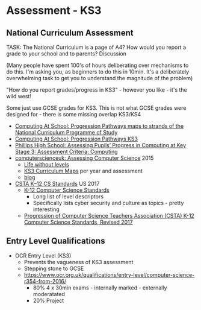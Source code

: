 Assessment - KS3
================

National Curriculum Assessment
------------------------------

TASK: The National Curriculum is a page of A4? How would you report a grade to your school and to parents?
Discussion

(Many people have spent 100's of hours deliberating over mechanisms to do this. I'm asking you, as beginners to do this in 10min. It's a deliberately overwhelming task to get you to understand the magnitude of the problem)


"How do you report grades/progress in KS3" - however you like - it's the wild west!

Some just use GCSE grades for KS3. This is not what GCSE grades were designed for - there is some missing overlap KS3/KS4

* [Computing At School: Progression Pathways maps to strands of the National Curriculum Programme of Study](https://community.computingatschool.org.uk/files/5095/original.pdf)
* [Computing At School: Progression Pathways KS3](https://www.computingatschool.org.uk/data/quick_start_secondary/progression_path.pdf)
* [Phillips High School: Assessing Pupils’ Progress in Computing at Key Stage 3: Assessment Criteria: Computing](https://www.philipshigh.co.uk/?page_id=2859)
* [computerscienceuk: Assessing Computer Science](https://computerscienceuk.com/assessing-computer-science/) 2015
    * [Life without levels](https://teacher.computerscienceuk.com/life-without-levels/)
    * [KS3 Curriculum Maps](https://computerscienceuk.com/ks3-curriculum-maps/) per year and assessment
    * [blog](https://teacher.computerscienceuk.com/blog/)
* [CSTA K–12 CS Standards](https://www.csteachers.org/page/standards) US 2017
    * [K-12 Computer Science Standards](https://drive.google.com/file/d/1-dPTAI1yk2HYPKUWZ6DqaM6aVUDa9iby/view)
        * Long list of level descriptors
        * Specifically lists cyber security and culture as topics - pretty interesting
    * [Progression of Computer Science Teachers Association (CSTA) K-12 Computer Science Standards, Revised 2017](https://csteachers.org/documents/en-us/d227e2a4-ce35-434e-a20b-24355d11b015/1/)


Entry Level Qualifications
--------------------------

* OCR Entry Level (KS3)
    * Prevents the vagueness of KS3 assessment
    * Stepping stone to GCSE
    * https://www.ocr.org.uk/qualifications/entry-level/computer-science-r354-from-2016/
        * 80% 4 x 30min exams - internally marked - externally moderatated
        * 20% Project
